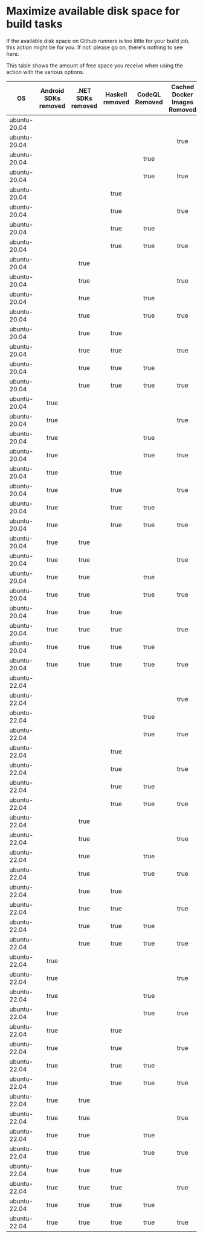# Maximize available disk space for build tasks

If the available disk space on Github runners is too little for your build job, this action might be for you.
If not: please go on, there's nothing to see here.

This table shows the amount of free space you receive when using the action with the various options.

OS | Android SDKs removed | .NET SDKs removed | Haskell removed | CodeQL Removed | Cached Docker Images Removed | GB freed | GB free | Elapsed Time (seconds) |
---|:--------------------:|:-----------------:|:---------------:|:--------------:|:----------------------------:|:--------:|:-------:|:----------------------:|
ubuntu-20.04 |  |  |  |  |  | 63 | 84 | 2
ubuntu-20.04 |  |  |  |  | true | 66 | 87 | 7
ubuntu-20.04 |  |  |  | true |  | 68 | 89 | 4
ubuntu-20.04 |  |  |  | true | true | 71 | 92 | 7
ubuntu-20.04 |  |  | true |  |  | 63 | 84 | 3
ubuntu-20.04 |  |  | true |  | true | 66 | 87 | 32
ubuntu-20.04 |  |  | true | true |  | 68 | 89 | 4
ubuntu-20.04 |  |  | true | true | true | 71 | 92 | 9
ubuntu-20.04 |  | true |  |  |  | 64 | 85 | 4
ubuntu-20.04 |  | true |  |  | true | 67 | 88 | 7
ubuntu-20.04 |  | true |  | true |  | 69 | 90 | 6
ubuntu-20.04 |  | true |  | true | true | 72 | 93 | 23
ubuntu-20.04 |  | true | true |  |  | 64 | 85 | 4
ubuntu-20.04 |  | true | true |  | true | 67 | 88 | 9
ubuntu-20.04 |  | true | true | true |  | 69 | 90 | 6
ubuntu-20.04 |  | true | true | true | true | 72 | 93 | 37
ubuntu-20.04 | true |  |  |  |  | 70 | 91 | 17
ubuntu-20.04 | true |  |  |  | true | 73 | 94 | 23
ubuntu-20.04 | true |  |  | true |  | 75 | 96 | 65
ubuntu-20.04 | true |  |  | true | true | 78 | 99 | 134
ubuntu-20.04 | true |  | true |  |  | 70 | 91 | 12
ubuntu-20.04 | true |  | true |  | true | 73 | 94 | 111
ubuntu-20.04 | true |  | true | true |  | 75 | 96 | 16
ubuntu-20.04 | true |  | true | true | true | 78 | 99 | 121
ubuntu-20.04 | true | true |  |  |  | 72 | 93 | 14
ubuntu-20.04 | true | true |  |  | true | 75 | 96 | 126
ubuntu-20.04 | true | true |  | true |  | 77 | 98 | 137
ubuntu-20.04 | true | true |  | true | true | 80 | 101 | 171
ubuntu-20.04 | true | true | true |  |  | 72 | 93 | 96
ubuntu-20.04 | true | true | true |  | true | 75 | 96 | 114
ubuntu-20.04 | true | true | true | true |  | 77 | 98 | 18
ubuntu-20.04 | true | true | true | true | true | 80 | 101 | 35
ubuntu-22.04 |  |  |  |  |  | 63 | 85 | 1
ubuntu-22.04 |  |  |  |  | true | 66 | 88 | 42
ubuntu-22.04 |  |  |  | true |  | 68 | 90 | 3
ubuntu-22.04 |  |  |  | true | true | 71 | 93 | 7
ubuntu-22.04 |  |  | true |  |  | 63 | 85 | 2
ubuntu-22.04 |  |  | true |  | true | 66 | 88 | 7
ubuntu-22.04 |  |  | true | true |  | 68 | 90 | 4
ubuntu-22.04 |  |  | true | true | true | 71 | 93 | 9
ubuntu-22.04 |  | true |  |  |  | 64 | 86 | 4
ubuntu-22.04 |  | true |  |  | true | 68 | 90 | 7
ubuntu-22.04 |  | true |  | true |  | 69 | 91 | 6
ubuntu-22.04 |  | true |  | true | true | 72 | 94 | 10
ubuntu-22.04 |  | true | true |  |  | 64 | 86 | 5
ubuntu-22.04 |  | true | true |  | true | 68 | 90 | 6
ubuntu-22.04 |  | true | true | true |  | 69 | 91 | 4
ubuntu-22.04 |  | true | true | true | true | 72 | 94 | 10
ubuntu-22.04 | true |  |  |  |  | 70 | 92 | 14
ubuntu-22.04 | true |  |  |  | true | 74 | 96 | 18
ubuntu-22.04 | true |  |  | true |  | 75 | 97 | 76
ubuntu-22.04 | true |  |  | true | true | 78 | 100 | 103
ubuntu-22.04 | true |  | true |  |  | 70 | 92 | 58
ubuntu-22.04 | true |  | true |  | true | 74 | 96 | 96
ubuntu-22.04 | true |  | true | true |  | 75 | 97 | 15
ubuntu-22.04 | true |  | true | true | true | 78 | 100 | 67
ubuntu-22.04 | true | true |  |  |  | 72 | 94 | 64
ubuntu-22.04 | true | true |  |  | true | 75 | 97 | 15
ubuntu-22.04 | true | true |  | true |  | 77 | 99 | 71
ubuntu-22.04 | true | true |  | true | true | 80 | 102 | 23
ubuntu-22.04 | true | true | true |  |  | 72 | 94 | 14
ubuntu-22.04 | true | true | true |  | true | 75 | 97 | 19
ubuntu-22.04 | true | true | true | true |  | 77 | 99 | 15
ubuntu-22.04 | true | true | true | true | true | 80 | 102 | 25

